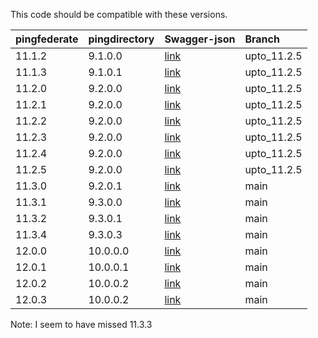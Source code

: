 This code should be compatible with these versions.   

| pingfederate | pingdirectory  | Swagger-json | Branch       |    
| :----------- | :------------- | :----------- | :------------|   
| 11.1.2       | 9.1.0.0        | [link](11.1.2/swagger.json)   | upto_11.2.5  |  
| 11.1.3       | 9.1.0.1        | [link](11.1.3/swagger.json)   | upto_11.2.5  |   
| 11.2.0       | 9.2.0.0        | [link](11.2.0/swagger.json)   | upto_11.2.5  |   
| 11.2.1       | 9.2.0.0        | [link](11.2.1/swagger.json)   | upto_11.2.5  | 
| 11.2.2       | 9.2.0.0        | [link](11.2.2/swagger.json)   | upto_11.2.5  |   
| 11.2.3       | 9.2.0.0        | [link](11.2.3/swagger.json)   | upto_11.2.5  |  
| 11.2.4       | 9.2.0.0        | [link](11.2.4/swagger.json)   | upto_11.2.5  |  
| 11.2.5       | 9.2.0.0        | [link](11.2.5/swagger.json)   | upto_11.2.5  |   
| 11.3.0       | 9.2.0.1        | [link](11.3.0/swagger.json)   | main         |  
| 11.3.1       | 9.3.0.0        | [link](11.3.1/swagger.json)   | main         |   
| 11.3.2       | 9.3.0.1        | [link](11.3.2/swagger.json)   | main         | 
| 11.3.4       | 9.3.0.3        | [link](11.3.4/swagger.json)   | main         |   
| 12.0.0       | 10.0.0.0       | [link](12.0.0/swagger.json)   | main         | 
| 12.0.1       | 10.0.0.1       | [link](12.0.1/swagger.json)   | main         | 
| 12.0.2       | 10.0.0.2       | [link](12.0.2/swagger.json)   | main         | 
| 12.0.3       | 10.0.0.2       | [link](12.0.3/swagger.json)   | main         | 



Note: I seem to have missed 11.3.3

